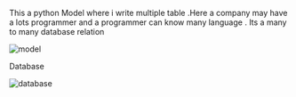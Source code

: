 This a python Model where i write multiple table .Here a company may have a lots programmer and a programmer can know many language .
Its a many to many database  relation 

![model](https://user-images.githubusercontent.com/32599706/67180023-0f904f00-f3fa-11e9-8529-b8bbafc78267.jpg)


Database

![database](https://user-images.githubusercontent.com/32599706/67180494-a27db900-f3fb-11e9-9040-b8809f6f1ca8.jpg)


